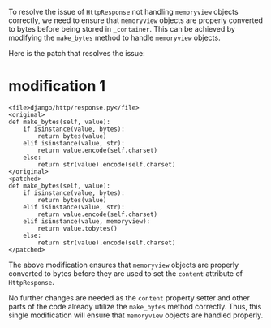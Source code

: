 To resolve the issue of `HttpResponse` not handling `memoryview` objects correctly, we need to ensure that `memoryview` objects are properly converted to bytes before being stored in `_container`. This can be achieved by modifying the `make_bytes` method to handle `memoryview` objects.

Here is the patch that resolves the issue:

# modification 1
```
<file>django/http/response.py</file>
<original>
def make_bytes(self, value):
    if isinstance(value, bytes):
        return bytes(value)
    elif isinstance(value, str):
        return value.encode(self.charset)
    else:
        return str(value).encode(self.charset)
</original>
<patched>
def make_bytes(self, value):
    if isinstance(value, bytes):
        return bytes(value)
    elif isinstance(value, str):
        return value.encode(self.charset)
    elif isinstance(value, memoryview):
        return value.tobytes()
    else:
        return str(value).encode(self.charset)
</patched>
```

The above modification ensures that `memoryview` objects are properly converted to bytes before they are used to set the `content` attribute of `HttpResponse`. 

No further changes are needed as the `content` property setter and other parts of the code already utilize the `make_bytes` method correctly. Thus, this single modification will ensure that `memoryview` objects are handled properly.